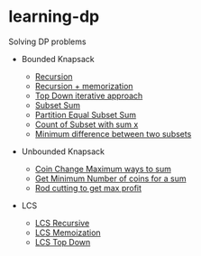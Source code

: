 # learning-dp
Solving DP problems


* Bounded Knapsack
    - [Recursion](/Knapsack-0-1/usingRecursion.js)
    - [Recursion + memorization](/Knapsack-0-1/usingMemo.js)
    - [Top Down iterative approach](/Knapsack-0-1/usingTopDown.js)
    - [Subset Sum](/Knapsack-0-1/subsetSum.js)
    - [Partition Equal Subset Sum](/Knapsack-0-1/partitionEqualSubsetSum.js)
    - [Count of Subset with sum x](/Knapsack-0-1/countOfSubsetWithSum.js)
    - [Minimum difference between two subsets](/Knapsack-0-1/minimumSubsetSumDifference.js)

* Unbounded Knapsack
    - [Coin Change Maximum ways to sum](/unbounded-Knapsack/coinChangeMaxWaysToSum.js)
    - [Get Minimum Number of coins for a sum](/unbounded-Knapsack/getMinimumNumberOfCoinChange.js)
    - [Rod cutting to get max profit](/unbounded-Knapsack/rodCuttingMaxProfit.js)

* LCS
    - [LCS Recursive](/longestCommonSubsequence/lcsRecursive.js)
    - [LCS Memoization](/longestCommonSubsequence/lcsMemoization.js)
    - [LCS Top Down](/longestCommonSubsequence/lcsTopDown.js)